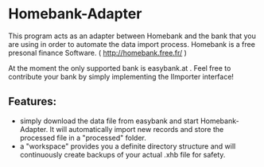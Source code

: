 # Homebank-Adapter

This program acts as an adapter between Homebank and the bank that you are using in order to automate the data import process. Homebank is a free presonal finance Software. ( http://homebank.free.fr/ )

At the moment the only supported bank is easybank.at .
Feel free to contribute your bank by simply implementing the IImporter interface!

## Features:

- simply download the data file from easybank and start Homebank-Adapter. It will automatically import new records and store the processed file in a "processed" folder.
- a "workspace" provides you a definite directory structure and will continuously create backups of your actual .xhb file for safety.
